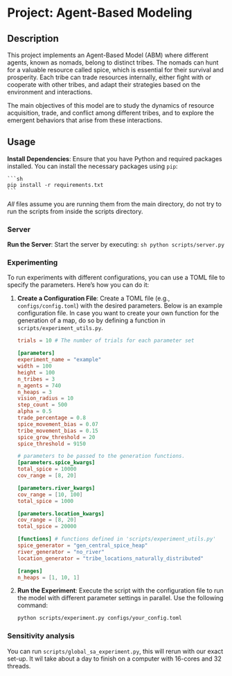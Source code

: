 # Project: Agent-Based Modeling

## Description

This project implements an Agent-Based Model (ABM) where different agents, known as nomads, belong to distinct tribes. The nomads can hunt for a valuable resource called spice, which is essential for their survival and prosperity. Each tribe can trade resources internally, either fight with or cooperate with other tribes, and adapt their strategies based on the environment and interactions.

The main objectives of this model are to study the dynamics of resource acquisition, trade, and conflict among different tribes, and to explore the emergent behaviors that arise from these interactions.

## Usage
**Install Dependencies**: Ensure that you have Python and required packages installed. You can install the necessary packages using `pip`:

    ```sh
    pip install -r requirements.txt
    ```

*All* files assume you are running them from the main directory, do not try to run the scripts from inside the scripts directory. 

### Server

**Run the Server**: Start the server by executing:
    ```sh
    python scripts/server.py
    ```

### Experimenting

To run experiments with different configurations, you can use a TOML file to specify the parameters. Here’s how you can do it:

1. **Create a Configuration File**: Create a TOML file (e.g., `configs/config.toml`) with the desired parameters. Below is an example configuration file. In case you want to create your own function for the generation of a map, do so by defining a function in `scripts/experiment_utils.py`. 

    ```toml
    trials = 10 # The number of trials for each parameter set

    [parameters]
    experiment_name = "example"
    width = 100
    height = 100
    n_tribes = 3
    n_agents = 740
    n_heaps = 3
    vision_radius = 10
    step_count = 500
    alpha = 0.5
    trade_percentage = 0.8
    spice_movement_bias = 0.07
    tribe_movement_bias = 0.15
    spice_grow_threshold = 20
    spice_threshold = 9150

    # parameters to be passed to the generation functions.  
    [parameters.spice_kwargs]
    total_spice = 10000
    cov_range = [8, 20]

    [parameters.river_kwargs]
    cov_range = [10, 100]
    total_spice = 1000

    [parameters.location_kwargs]
    cov_range = [8, 20]
    total_spice = 20000

    [functions] # functions defined in 'scripts/experiment_utils.py'
    spice_generator = "gen_central_spice_heap"
    river_generator = "no_river" 
    location_generator = "tribe_locations_naturally_distributed"

    [ranges]
    n_heaps = [1, 10, 1]

    ```

2. **Run the Experiment**: Execute the script with the configuration file to run the model with different parameter settings in parallel. Use the following command:
    ```sh
    python scripts/experiment.py configs/your_config.toml
    ```

### Sensitivity analysis 

You can run `scripts/global_sa_experiment.py`, this will rerun with our exact set-up. It wil take about a day to finish on a computer with 16-cores and 32 threads.
